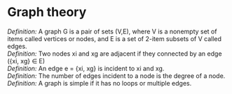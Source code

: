 # Graph theory

*Definition:* A graph G is a pair of sets (V,E), where V is a nonempty set of items called vertices or nodes, and E is a set of 2-item subsets of V called edges.  
*Definition:* Two nodes xi and xg are adjacent if they connected by an edge ({xi, xg} ∈ E)  
*Definition:* An edge e = {xi, xg} is incident to xi and xg.  
*Definition:* The number of edges incident to a node is the degree of a node.  
*Definition:* A graph is simple if it has no loops or multiple edges.  

